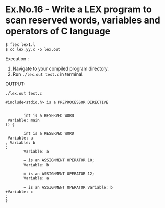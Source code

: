 # Ex.No.16 - Write a LEX program to scan reserved words, variables and operators of C language

```
$ flex lex1.l
$ cc lex.yy.c -o lex.out
```

Execution :

1. Navigate to your compiled program directory.
2. Run `./lex.out test.c` in terminal.

OUTPUT:


`./lex.out test.c`
```
#include<stdio.h> is a PREPROCESSOR DIRECTIVE


        int is a RESERVED WORD
 Variable: main
() {

        int is a RESERVED WORD
 Variable: a
, Variable: b
;
        Variable: a
 
        = is an ASSIGNMENT OPERATOR 10;
        Variable: b
 
        = is an ASSIGNMENT OPERATOR 12;
        Variable: a
 
        = is an ASSIGNMENT OPERATOR Variable: b
+Variable: c
;
}
```